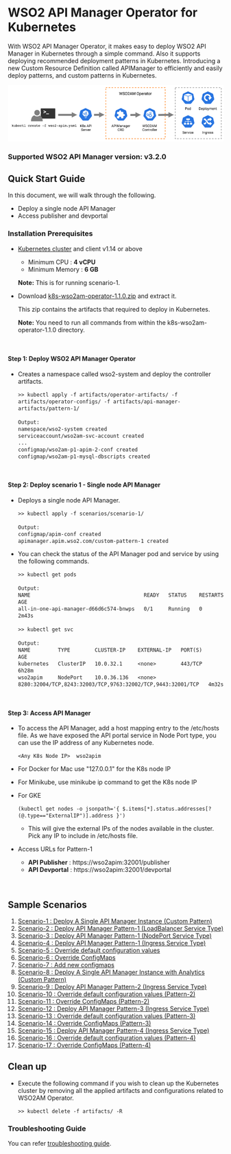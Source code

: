 # WSO2 API Manager Operator for Kubernetes

With WSO2 API Manager Operator, it makes easy to deploy WSO2 API Manager in Kubernetes through a simple command. Also it supports deploying recommended deployment patterns in Kubernetes. Introducing a new Custom Resource Definition called APIManager to efficiently and easily deploy patterns, and custom patterns in Kubernetes.

![K8S CRD workflow](docs/images/wso2am-operator.png "K8S CRD workflow")

### Supported WSO2 API Manager version: v3.2.0

## Quick Start Guide

In this document, we will walk through the following.
* Deploy a single node API Manager
* Access publisher and devportal

### Installation Prerequisites

* [Kubernetes cluster](https://kubernetes.io/docs/setup/) and client v1.14 or above
    * Minimum CPU : **4 vCPU** 
    * Minimum Memory : **6 GB** <br>
    
    **Note:** This is for running scenario-1.

* Download [k8s-wso2am-operator-1.1.0.zip](https://github.com/wso2/k8s-wso2am-operator/releases/download/v1.1.0/k8s-wso2am-operator-1.1.0.zip) and extract it. 

    This zip contains the artifacts that required to deploy in Kubernetes.

    **Note:** You need to run all commands from within the k8s-wso2am-operator-1.1.0 directory.

<br>

#### Step 1: Deploy WSO2 API Manager Operator

- Creates a namespace called wso2-system and deploy the controller artifacts.

    ``` 
    >> kubectl apply -f artifacts/operator-artifacts/ -f artifacts/operator-configs/ -f artifacts/api-manager-artifacts/pattern-1/
    
    Output: 
    namespace/wso2-system created
    serviceaccount/wso2am-svc-account created
    ...
    configmap/wso2am-p1-apim-2-conf created
    configmap/wso2am-p1-mysql-dbscripts created
    ```
<br>

#### Step 2: Deploy scenario 1 - Single node API Manager

- Deploys a single node API Manager.

    ```
    >> kubectl apply -f scenarios/scenario-1/
    
    Output:
    configmap/apim-conf created
    apimanager.apim.wso2.com/custom-pattern-1 created
    ```

* You can check the status of the API Manager pod and service by using the following commands.
    
    ```
    >> kubectl get pods
    
    Output:
    NAME                                     READY   STATUS    RESTARTS   AGE
    all-in-one-api-manager-d66d6c574-bnwps   0/1     Running   0          2m43s
    
    >> kubectl get svc
    
    Output:
    NAME         TYPE        CLUSTER-IP    EXTERNAL-IP   PORT(S)                                                       AGE
    kubernetes   ClusterIP   10.0.32.1     <none>        443/TCP                                                       6h28m
    wso2apim     NodePort    10.0.36.136   <none>        8280:32004/TCP,8243:32003/TCP,9763:32002/TCP,9443:32001/TCP   4m32s
    ```
<br>

#### Step 3: Access API Manager

- To access the API Manager, add a host mapping entry to the /etc/hosts file. As we have exposed the API portal service in Node Port type, you can use the IP address of any Kubernetes node.

    ```
    <Any K8s Node IP>  wso2apim
    ```

- For Docker for Mac use "127.0.0.1" for the K8s node IP
- For Minikube, use minikube ip command to get the K8s node IP
- For GKE
    ```
    (kubectl get nodes -o jsonpath='{ $.items[*].status.addresses[?(@.type=="ExternalIP")].address }')
    ```
    - This will give the external IPs of the nodes available in the cluster. Pick any IP to include in /etc/hosts file.
  
- Access URLs for Pattern-1
    - **API Publisher** : https://wso2apim:32001/publisher 
    - **API Devportal** : https://wso2apim:32001/devportal 
       
<br>

## Sample Scenarios

1.  [Scenario-1  : Deploy A Single API Manager Instance (Custom Pattern)](scenarios/scenario-1)
2.  [Scenario-2  : Deploy API Manager Pattern-1 (LoadBalancer Service Type)](scenarios/scenario-2)
3.  [Scenario-3  : Deploy API Manager Pattern-1 (NodePort Service Type)](scenarios/scenario-3)
4.  [Scenario-4  : Deploy API Manager Pattern-1 (Ingress Service Type)](scenarios/scenario-4)
5.  [Scenario-5  : Override default configuration values](scenarios/scenario-5)
6.  [Scenario-6  : Override ConfigMaps](scenarios/scenario-6)
7.  [Scenario-7  : Add new configmaps](scenarios/scenario-7)
8.  [Scenario-8  : Deploy A Single API Manager Instance with Analytics (Custom Pattern)](scenarios/scenario-8)
9.  [Scenario-9  : Deploy API Manager Pattern-2 (Ingress Service Type)](scenarios/scenario-9)
10. [Scenario-10 : Override default configuration values (Pattern-2)](scenarios/scenario-10)
11. [Scenario-11 : Override ConfigMaps (Pattern-2)](scenarios/scenario-11)
12. [Scenario-12 : Deploy API Manager Pattern-3 (Ingress Service Type)](scenarios/scenario-12)
13. [Scenario-13 : Override default configuration values (Pattern-3)](scenarios/scenario-13)
14. [Scenario-14 : Override ConfigMaps (Pattern-3)](scenarios/scenario-14)
15. [Scenario-15 : Deploy API Manager Pattern-4 (Ingress Service Type)](scenarios/scenario-15)
16. [Scenario-16 : Override default configuration values (Pattern-4)](scenarios/scenario-16)
17. [Scenario-17 : Override ConfigMaps (Pattern-4)](scenarios/scenario-17)

## Clean up

- Execute the following command if you wish to clean up the Kubernetes cluster by removing all the applied artifacts and configurations related to WSO2AM Operator.

    ```
    >> kubectl delete -f artifacts/ -R
    ```

### Troubleshooting Guide

You can refer [troubleshooting guide](docs/Troubleshooting/troubleshooting.md).

  
